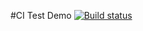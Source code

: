 #CI Test Demo
[![Build status](https://ci.appveyor.com/api/projects/status/xy23u5d0jskyoito?svg=true)](https://ci.appveyor.com/project/HelgaRoosh/ajs-homework-2-2for-in-destructing)